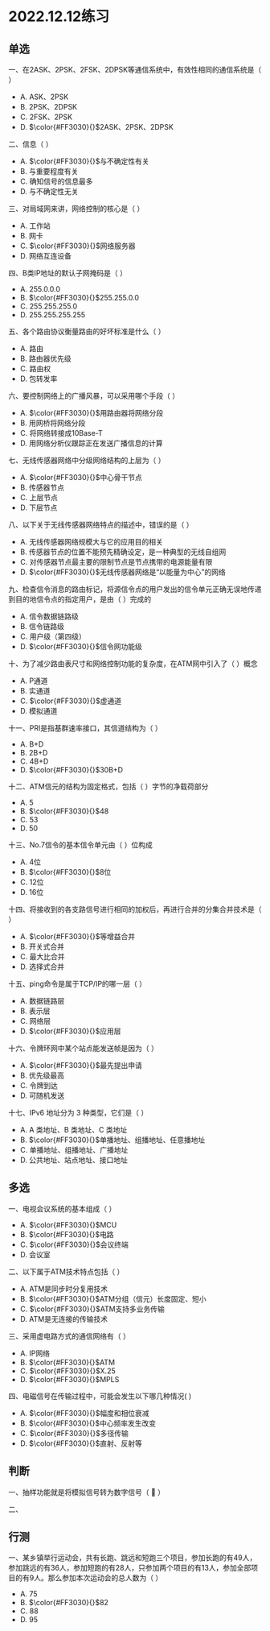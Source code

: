 # 2022.12.12练习

## 单选

一、在2ASK、2PSK、2FSK、2DPSK等通信系统中，有效性相同的通信系统是（ ）

* A. ASK、2PSK
* B. 2PSK、2DPSK
* C. 2FSK、2PSK
* D. $\color{#FF3030}{}$2ASK、2PSK、2DPSK

二、信息（ ）

* A. $\color{#FF3030}{}$与不确定性有关
* B. 与重要程度有关
* C. 确知信号的信息最多
* D. 与不确定性无关

三、对局域网来讲，网络控制的核心是（ ）

* A. 工作站
* B. 网卡
* C. $\color{#FF3030}{}$网络服务器
* D. 网络互连设备

四、B类IP地址的默认子网掩码是（ ）

* A. 255.0.0.0
* B. $\color{#FF3030}{}$255.255.0.0
* C. 255.255.255.0
* D. 255.255.255.255

五、各个路由协议衡量路由的好坏标准是什么（ ）

* A. 路由
* B. 路由器优先级
* C. 路由权
* D. 包转发率

六、要控制网络上的广播风暴，可以采用哪个手段（ ）

* A. $\color{#FF3030}{}$用路由器将网络分段
* B. 用网桥将网络分段
* C. 将网络转接成10Base-T
* D. 用网络分析仪跟踪正在发送广播信息的计算

七、无线传感器网络中分级网络结构的上层为（ ）

* A. $\color{#FF3030}{}$中心骨干节点
* B. 传感器节点
* C. 上层节点
* D. 下层节点

八、以下关于无线传感器网络特点的描述中，错误的是（ ）

* A. 无线传感器网络规模大与它的应用目的相关
* B. 传感器节点的位置不能预先精确设定，是一种典型的无线自组网
* C. 对传感器节点最主要的限制节点是节点携带的电源能量有限
* D. $\color{#FF3030}{}$无线传感器网络是“以能量为中心”的网络

九、检查信令消息的路由标记，将源信令点的用户发出的信令单元正确无误地传递到目的地信令点的指定用户，是由（ ）完成的

* A. 信令数据链路级
* B. 信令链路级
* C. 用户级（第四级）
* D. $\color{#FF3030}{}$信令网功能级

十、为了减少路由表尺寸和网络控制功能的复杂度，在ATM网中引入了（ ）概念

* A. P通道
* B. 实通道
* C. $\color{#FF3030}{}$虚通道
* D. 模拟通道

十一、PRI是指基群速率接口，其信道结构为（ ）

* A. B+D
* B. 2B+D
* C. 4B+D
* D. $\color{#FF3030}{}$30B+D

十二、ATM信元的结构为固定格式，包括（ ）字节的净载荷部分

* A. 5
* B. $\color{#FF3030}{}$48
* C. 53
* D. 50

十三、No.7信令的基本信令单元由（ ）位构成

* A. 4位
* B. $\color{#FF3030}{}$8位
* C. 12位
* D. 16位

十四、将接收到的各支路信号进行相同的加权后，再进行合并的分集合并技术是（ ）

* A. $\color{#FF3030}{}$等增益合并
* B. 开关式合并
* C. 最大比合并
* D. 选择式合并

十五、ping命令是属于TCP/IP的哪一层（ ）

* A. 数据链路层
* B. 表示层
* C. 网络层
* D. $\color{#FF3030}{}$应用层

十六、令牌环网中某个站点能发送帧是因为（ ）

* A. $\color{#FF3030}{}$最先提出申请
* B. 优先级最高
* C. 令牌到达
* D. 可随机发送

十七、IPv6 地址分为 3 种类型，它们是（ ）

* A. A 类地址、B 类地址、C 类地址
* B. $\color{#FF3030}{}$单播地址、组播地址、任意播地址
* C. 单播地址、组播地址、广播地址
* D. 公共地址、站点地址、接口地址

## 多选

一、电视会议系统的基本组成（ ）

* A. $\color{#FF3030}{}$MCU
* B. $\color{#FF3030}{}$电路
* C. $\color{#FF3030}{}$会议终端
* D. 会议室

二、以下属于ATM技术特点包括（ ）

* A. ATM是同步时分复用技术
* B. $\color{#FF3030}{}$ATM分组（信元）长度固定、短小
* C. $\color{#FF3030}{}$ATM支持多业务传输
* D. ATM是无连接的传输技术

三、采用虚电路方式的通信网络有（ ）

* A. IP网络
* B. $\color{#FF3030}{}$ATM
* C. $\color{#FF3030}{}$X.25
* D. $\color{#FF3030}{}$MPLS

四、电磁信号在传输过程中，可能会发生以下哪几种情况( )

* A. $\color{#FF3030}{}$幅度和相位衰减
* B. $\color{#FF3030}{}$中心频率发生改变
* C. $\color{#FF3030}{}$多径传输
* D. $\color{#FF3030}{}$直射、反射等

## 判断

一、抽样功能就是将模拟信号转为数字信号（ 🙅 ）

二、

## 行测

一、某乡镇举行运动会，共有长跑、跳远和短跑三个项目，参加长跑的有49人，参加跳远的有36人，参加短跑的有28人，只参加两个项目的有13人，参加全部项目的有9人。那么参加本次运动会的总人数为（ ）

* A. 75
* B. $\color{#FF3030}{}$82
* C. 88
* D. 95
